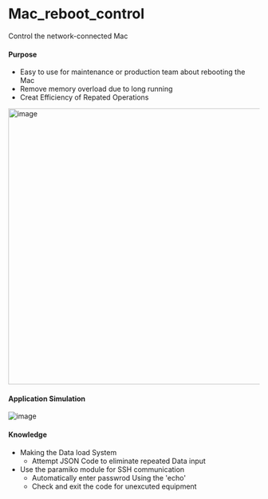 # Mac_reboot_control
Control the network-connected Mac

#### Purpose
- Easy to use for maintenance or production team about rebooting the Mac
- Remove memory overload due to long running
- Creat Efficiency of Repated Operations
<img width="554" alt="image" src="https://github.com/user-attachments/assets/74f9786e-ae1b-418f-b7f7-cb8d6aea48eb">

#### Application Simulation
![image](https://github.com/user-attachments/assets/071e2710-fa8e-425e-bfff-c8cdb4985ab0)

#### Knowledge
- Making the Data load System
  - Attempt JSON Code to eliminate repeated Data input
- Use the paramiko module for SSH communication
  - Automatically enter passwrod Using the 'echo'
  - Check and exit the code for unexcuted equipment
